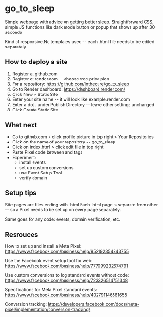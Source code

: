 # go_to_sleep
Simple webpage with advice on getting better sleep. 
Straightforward CSS, simple JS functions like dark mode button or popup that shows up after 30 seconds

Kind of responsive.No templates used -- each .html file needs to be edited separately

## How to deploy a site

1. Register at github.com
2. Register at render.com -- choose free price plan
3. For a repository: https://github.com/inthecure/go_to_sleep
4. Go to Render dashboard:  https://dashboard.render.com/
5. Click New > Static Site
6. Enter your site name -- it will look like example.render.com
7. Enter a dot . under Publish Directory -- leave other settings unchanged
8. Click Create Static Site

## What next

- Go to github.com > click profile picture in top right > Your Repositories
- Click on the name of your repository -- go_to_sleep
- Click on index.html > click edit file in top right
- Paste Pixel code between <head> and </head> tags
- Experiment:
  *  install events
  *  set up custom conversions
  *  use Event Setup Tool
  *   verify domain

## Setup tips

Site pages are files ending with .html
Each .html page is separate from other -- so a Pixel needs to be set up on every page separately. 

Same goes for any code: events, domain verification, etc.

## Resrouces

How to set up and install a Meta Pixel: https://www.facebook.com/business/help/952192354843755

Use the Facebook event setup tool for web:
https://www.facebook.com/business/help/777099232674791

Use custom conversions to log standard events without code: https://www.facebook.com/business/help/723326514751348

Specifications for Meta Pixel standard events:
https://www.facebook.com/business/help/402791146561655 

Conversion tracking: 
https://developers.facebook.com/docs/meta-pixel/implementation/conversion-tracking/

